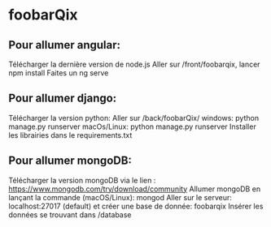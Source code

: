 # foobarQix
## Pour allumer angular:
Télécharger la dernière version de node.js
Aller sur /front/foobarqix, lancer npm install 
Faites un ng serve


## Pour allumer django:
Télécharger la version python:
Aller sur /back/foobarQix/
windows: python manage.py runserver
macOs/Linux: python manage.py runserver
Installer les librairies dans le requirements.txt

## Pour allumer mongoDB:
Télécharger la version mongoDB via le lien : https://www.mongodb.com/try/download/community
Allumer mongoDB en lançant la commande (macOS/Linux): mongod
Aller sur le serveur: localhost:27017 (default) et créer une base de donnée: foobarqix 
Insérer les données se trouvant dans /database


